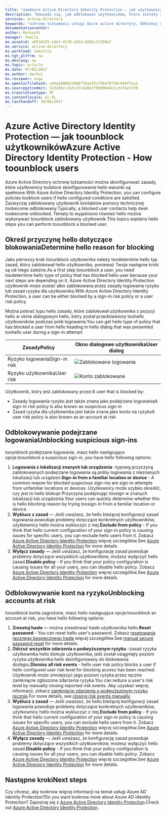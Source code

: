 ```yaml
---
title: "aaaAzure Active Directory Identity Protection — jak użytkownicy toounblock | Dokumentacja firmy Microsoft"
description: "Dowiedz się, jak odblokować użytkowników, które zostały zablokowane przez zasady usługi Azure Active Directory Identity Protection."
services: active-directory
keywords: "ochronę tożsamości usługi Azure active directory, Odblokuj użytkownika"
documentationcenter: 
author: MarkusVi
manager: femila
ms.assetid: a953d425-a3ef-41f8-a55d-0202c3f250a7
ms.service: active-directory
ms.workload: identity
ms.tgt_pltfrm: na
ms.devlang: na
ms.topic: article
ms.date: 07/05/2017
ms.author: markvi
ms.reviewer: nigu
ms.openlocfilehash: cdda2808822888f76aa75cf46478738c94df51a1
ms.sourcegitcommit: 523283cc1b3c37c428e77850964dc1c33742c5f0
ms.translationtype: MT
ms.contentlocale: pl-PL
ms.lasthandoff: 10/06/2017
---
```

# <a name="azure-active-directory-identity-protection---how-toounblock-users"></a><span data-ttu-id="082b5-104">Azure Active Directory Identity Protection — jak toounblock użytkowników</span><span class="sxs-lookup"><span data-stu-id="082b5-104">Azure Active Directory Identity Protection - How toounblock users</span></span>
<span data-ttu-id="082b5-105">Azure Active Directory ochronę tożsamości można skonfigurować zasady, które użytkownicy tooblock skonfigurowanie hello warunki są spełnione.</span><span class="sxs-lookup"><span data-stu-id="082b5-105">With Azure Active Directory Identity Protection, you can configure policies tooblock users if hello configured conditions are satisfied.</span></span> <span data-ttu-id="082b5-106">Zazwyczaj zablokowany użytkownik kontaktów pomocy technicznej toobecome odblokowany.</span><span class="sxs-lookup"><span data-stu-id="082b5-106">Typically, a blocked user contacts help desk toobecome unblocked.</span></span> <span data-ttu-id="082b5-107">Tematy to wyjaśniono również hello można wykonywać toounblock zablokowany użytkownik.</span><span class="sxs-lookup"><span data-stu-id="082b5-107">This topics explains hello steps you can perform toounblock a blocked user.</span></span>

## <a name="determine-hello-reason-for-blocking"></a><span data-ttu-id="082b5-108">Określ przyczynę hello dotyczące blokowania</span><span class="sxs-lookup"><span data-stu-id="082b5-108">Determine hello reason for blocking</span></span>
<span data-ttu-id="082b5-109">Jako pierwszy krok toounblock użytkownika należy toodetermine hello typ zasad, który zablokował hello użytkownika, ponieważ Twoje następne kroki są od niego zależne.</span><span class="sxs-lookup"><span data-stu-id="082b5-109">As a first step toounblock a user, you need toodetermine hello type of policy that has blocked hello user because your next steps are depending on it.</span></span>
<span data-ttu-id="082b5-110">Azure Active Directory Identity Protection użytkownik może zostać albo zablokowana przez zasady logowania ryzyko lub zasad ryzyka dla użytkownika.</span><span class="sxs-lookup"><span data-stu-id="082b5-110">With Azure Active Directory Identity Protection, a user can be either blocked by a sign-in risk policy or a user risk policy.</span></span>

<span data-ttu-id="082b5-111">Można pobrać typu hello zasady, które zablokował użytkownika z pozycji hello w oknie dialogowym hello, który został przedstawiony toohello użytkowników podczas prób logowania:</span><span class="sxs-lookup"><span data-stu-id="082b5-111">You can get hello type of policy that has blocked a user from hello heading in hello dialog that was presented toohello user during a sign-in attempt:</span></span>

| <span data-ttu-id="082b5-112">Zasady</span><span class="sxs-lookup"><span data-stu-id="082b5-112">Policy</span></span> | <span data-ttu-id="082b5-113">Okno dialogowe użytkownika</span><span class="sxs-lookup"><span data-stu-id="082b5-113">User dialog</span></span> |
| --- | --- |
| <span data-ttu-id="082b5-114">Ryzyko logowania</span><span class="sxs-lookup"><span data-stu-id="082b5-114">Sign-in risk</span></span> |![Zablokowane logowania](./media/active-directory-identityprotection-unblock-howto/02.png) |
| <span data-ttu-id="082b5-116">Ryzyko użytkownika</span><span class="sxs-lookup"><span data-stu-id="082b5-116">User risk</span></span> |![Konto zablokowane](./media/active-directory-identityprotection-unblock-howto/104.png) |

<span data-ttu-id="082b5-118">Użytkownik, który jest zablokowany przez:</span><span class="sxs-lookup"><span data-stu-id="082b5-118">A user that is blocked by:</span></span>

* <span data-ttu-id="082b5-119">Zasady logowania ryzyko jest także znana jako podejrzane logowania</span><span class="sxs-lookup"><span data-stu-id="082b5-119">A sign-in risk policy is also known as suspicious sign-in</span></span>
* <span data-ttu-id="082b5-120">Zasad ryzyka dla użytkownika jest także znana jako konto na ryzyko</span><span class="sxs-lookup"><span data-stu-id="082b5-120">A user risk policy is also known as an account at risk</span></span>

## <a name="unblocking-suspicious-sign-ins"></a><span data-ttu-id="082b5-121">Odblokowywanie podejrzane logowania</span><span class="sxs-lookup"><span data-stu-id="082b5-121">Unblocking suspicious sign-ins</span></span>
<span data-ttu-id="082b5-122">toounblock podejrzane logowanie, masz hello następujące opcje:</span><span class="sxs-lookup"><span data-stu-id="082b5-122">toounblock a suspicious sign-in, you have hello following options:</span></span>

1. <span data-ttu-id="082b5-123">**Logowania z lokalizacji znanych lub urządzenia** -typową przyczyną zablokowanych podejrzane logowania są próby logowania z nieznanych lokalizacji lub urządzeń.</span><span class="sxs-lookup"><span data-stu-id="082b5-123">**Sign-in from a familiar location or device** - A common reason for blocked suspicious sign-ins are sign-in attempts from unfamiliar locations or devices.</span></span> <span data-ttu-id="082b5-124">Użytkownicy może szybko określić, czy jest to hello blokuje Przyczyna podejmując toosign w znanych lokalizacji lub urządzenia.</span><span class="sxs-lookup"><span data-stu-id="082b5-124">Your users can quickly determine whether this is hello blocking reason by trying toosign-in from a familiar location or device.</span></span>
2. <span data-ttu-id="082b5-125">**Wyklucz z zasad** — Jeśli uważasz, że hello bieżącej konfiguracji zasad logowania powoduje problemy dotyczące konkretnych użytkowników, użytkownicy hello można wykluczyć z niej.</span><span class="sxs-lookup"><span data-stu-id="082b5-125">**Exclude from policy** - If you think that hello current configuration of your sign-in policy is causing issues for specific users, you can exclude hello users from it.</span></span> <span data-ttu-id="082b5-126">Zobacz [Azure Active Directory Identity Protection](active-directory-identityprotection.md) więcej szczegółów.</span><span class="sxs-lookup"><span data-stu-id="082b5-126">See [Azure Active Directory Identity Protection](active-directory-identityprotection.md) for more details.</span></span>
3. <span data-ttu-id="082b5-127">**Wyłącz zasady** — Jeśli uważasz, że konfigurację zasad powoduje problemy dotyczące wszystkich użytkowników, możesz wyłączyć hello zasad.</span><span class="sxs-lookup"><span data-stu-id="082b5-127">**Disable policy** - If you think that your policy configuration is causing issues for all your users, you can disable hello policy.</span></span> <span data-ttu-id="082b5-128">Zobacz [Azure Active Directory Identity Protection](active-directory-identityprotection.md) więcej szczegółów.</span><span class="sxs-lookup"><span data-stu-id="082b5-128">See [Azure Active Directory Identity Protection](active-directory-identityprotection.md) for more details.</span></span>

## <a name="unblocking-accounts-at-risk"></a><span data-ttu-id="082b5-129">Odblokowywanie kont na ryzyko</span><span class="sxs-lookup"><span data-stu-id="082b5-129">Unblocking accounts at risk</span></span>
<span data-ttu-id="082b5-130">toounblock konta zagrożone, masz hello następujące opcje:</span><span class="sxs-lookup"><span data-stu-id="082b5-130">toounblock an account at risk, you have hello following options:</span></span>

1. <span data-ttu-id="082b5-131">**Zresetuj hasło** — można zresetować hasło użytkownika hello.</span><span class="sxs-lookup"><span data-stu-id="082b5-131">**Reset password** - You can reset hello user's password.</span></span> <span data-ttu-id="082b5-132">Zobacz [resetowania ręcznego bezpiecznego hasła](active-directory-identityprotection.md#manual-secure-password-reset) więcej szczegółów.</span><span class="sxs-lookup"><span data-stu-id="082b5-132">See [manual secure password reset](active-directory-identityprotection.md#manual-secure-password-reset) for more details.</span></span>
2. <span data-ttu-id="082b5-133">**Odrzuć wszystkie zdarzenia o podwyższonym ryzyku** -zasad ryzyka użytkownika hello blokuje użytkownika, jeśli został osiągnięty poziom ryzyka użytkownika hello skonfigurowany do blokowania dostępu.</span><span class="sxs-lookup"><span data-stu-id="082b5-133">**Dismiss all risk events** - hello user risk policy blocks a user if hello configured user risk level for blocking access has been reached.</span></span> <span data-ttu-id="082b5-134">Użytkownik może zmniejszyć jego poziom ryzyka przez ręczne zamknięcie zgłoszone zdarzenia ryzyka.</span><span class="sxs-lookup"><span data-stu-id="082b5-134">You can reduce a user's risk level by manually closing reported risk events.</span></span> <span data-ttu-id="082b5-135">Aby uzyskać więcej informacji, zobacz [zamknięcie zdarzenia o podwyższonym ryzyku ręcznie](active-directory-identityprotection.md#closing-risk-events-manually).</span><span class="sxs-lookup"><span data-stu-id="082b5-135">For more details, see [closing risk events manually](active-directory-identityprotection.md#closing-risk-events-manually).</span></span>
3. <span data-ttu-id="082b5-136">**Wyklucz z zasad** — Jeśli uważasz, że hello bieżącej konfiguracji zasad logowania powoduje problemy dotyczące konkretnych użytkowników, użytkownicy hello można wykluczyć z niej.</span><span class="sxs-lookup"><span data-stu-id="082b5-136">**Exclude from policy** - If you think that hello current configuration of your sign-in policy is causing issues for specific users, you can exclude hello users from it.</span></span> <span data-ttu-id="082b5-137">Zobacz [Azure Active Directory Identity Protection](active-directory-identityprotection.md) więcej szczegółów.</span><span class="sxs-lookup"><span data-stu-id="082b5-137">See [Azure Active Directory Identity Protection](active-directory-identityprotection.md) for more details.</span></span>
4. <span data-ttu-id="082b5-138">**Wyłącz zasady** — Jeśli uważasz, że konfigurację zasad powoduje problemy dotyczące wszystkich użytkowników, możesz wyłączyć hello zasad.</span><span class="sxs-lookup"><span data-stu-id="082b5-138">**Disable policy** - If you think that your policy configuration is causing issues for all your users, you can disable hello policy.</span></span> <span data-ttu-id="082b5-139">Zobacz [Azure Active Directory Identity Protection](active-directory-identityprotection.md) więcej szczegółów.</span><span class="sxs-lookup"><span data-stu-id="082b5-139">See [Azure Active Directory Identity Protection](active-directory-identityprotection.md) for more details.</span></span>

## <a name="next-steps"></a><span data-ttu-id="082b5-140">Następne kroki</span><span class="sxs-lookup"><span data-stu-id="082b5-140">Next steps</span></span>
 <span data-ttu-id="082b5-141">Czy chcesz, aby tooknow więcej informacji na temat usługi Azure AD Identity Protection?</span><span class="sxs-lookup"><span data-stu-id="082b5-141">Do you want tooknow more about Azure AD Identity Protection?</span></span> <span data-ttu-id="082b5-142">Zapoznaj się z [Azure Active Directory Identity Protection](active-directory-identityprotection.md).</span><span class="sxs-lookup"><span data-stu-id="082b5-142">Check out [Azure Active Directory Identity Protection](active-directory-identityprotection.md).</span></span>
